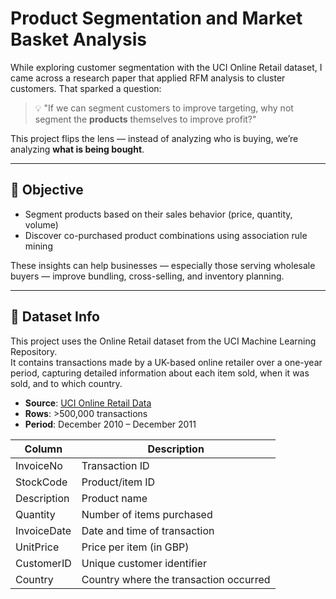 # Product Segmentation and Market Basket Analysis

While exploring customer segmentation with the UCI Online Retail dataset, I came across a research paper that applied RFM analysis to cluster customers. That sparked a question:

> 💡 "If we can segment customers to improve targeting, why not segment the **products** themselves to improve profit?"

This project flips the lens — instead of analyzing who is buying, we’re analyzing **what is being bought**.

---

## 🎯 Objective

- Segment products based on their sales behavior (price, quantity, volume)
- Discover co-purchased product combinations using association rule mining

These insights can help businesses — especially those serving wholesale buyers — improve bundling, cross-selling, and inventory planning.

---

## 📄 Dataset Info
This project uses the Online Retail dataset from the UCI Machine Learning Repository.  
It contains transactions made by a UK-based online retailer over a one-year period, capturing detailed information about each item sold, when it was sold, and to which country.

- **Source**: [UCI Online Retail Data](https://archive.ics.uci.edu/ml/datasets/Online+Retail)  
- **Rows**: >500,000 transactions  
- **Period**: December 2010 – December 2011

| Column       | Description                          |
|--------------|--------------------------------------|
| InvoiceNo    | Transaction ID                       |
| StockCode    | Product/item ID                      |
| Description  | Product name                         |
| Quantity     | Number of items purchased            |
| InvoiceDate  | Date and time of transaction         |
| UnitPrice    | Price per item (in GBP)              |
| CustomerID   | Unique customer identifier           |
| Country      | Country where the transaction occurred |
